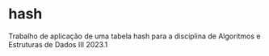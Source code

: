 # hash
Trabalho de aplicação de uma tabela hash para a disciplina de Algoritmos e Estruturas de Dados III 2023.1
